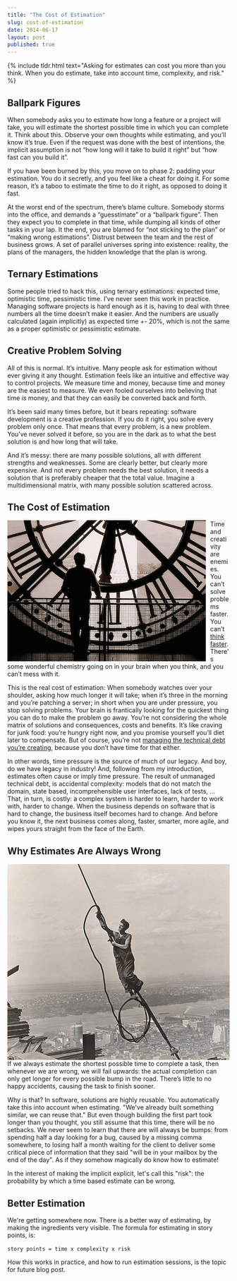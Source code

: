 ```yaml
---
title: "The Cost of Estimation"
slug: cost-of-estimation
date: 2014-06-17
layout: post
published: true
---
```


{% include tldr.html text="Asking for estimates can cost you more than you think. When you do estimate, take into account time, complexity, and risk." %}


## Ballpark Figures

When somebody asks you to estimate how long a feature or a project will take, you will estimate the shortest possible time in which you can complete it. Think about this. Observe your own thoughts while estimating, and you’ll know it’s true. Even if the request was done with the best of intentions, the implicit assumption is not “how long will it take to build it right” but “how fast can you build it”.

If you have been burned by this, you move on to phase 2: padding your estimation. You do it secretly, and you feel like a cheat for doing it. For some reason, it’s a taboo to estimate the time to do it right, as opposed to doing it fast.

At the worst end of the spectrum, there’s blame culture. Somebody storms into the office, and demands a “guesstimate” or a “ballpark figure”. Then they expect you to complete in that time, while dumping all kinds of other tasks in your lap. It the end, you are blamed for “not sticking to the plan” or “making wrong estimations”. Distrust between the team and the rest of business grows. A set of parallel universes spring into existence: reality, the plans of the managers, the hidden knowledge that the plan is wrong. 

## Ternary Estimations

Some people tried to hack this, using ternary estimations: expected time, optimistic time, pessimistic time. I’ve never seen this work in practice. Managing software projects is hard enough as it is, having to deal with three numbers all the time doesn’t make it easier. And the numbers are usually calculated (again implicitly) as expected time +- 20%, which is not the same as a proper optimistic or pessimistic estimate.

## Creative Problem Solving

All of this is normal. It’s intuitive. Many people ask for estimation without ever giving it any thought. Estimation feels like an intuitive and effective way to control projects. We measure time and money, because time and money are the easiest to measure. We even fooled ourselves into believing that time _is_ money, and that they can easily be converted back and forth.

It’s been said many times before, but it bears repeating: software development is a creative profession. If you do it right, you solve every problem only once. That means that every problem, is a new problem. You’ve never solved it before, so you are in the dark as to what the best solution is and how long that will take. 

And it’s messy: there are many possible solutions, all with different strengths and weaknesses. Some are clearly better, but clearly more expensive. And not every problem needs the best solution, it needs a solution that is preferably cheaper that the total value. Imagine a multidimensional matrix, with many possible solution scattered across. 

## The Cost of Estimation

<img style="float:left;margin-right: 10px" src="/img/posts/2014-06-17-cost-of-estimation/78704029_3e0e8cf027_z.jpg" alt="Risk">

Time and creativity are enemies. You can’t solve problems faster. You can’t [think faster](http://amzn.to/1iDPNQY). There’s some wonderful chemistry going on in your brain when you think, and you can’t mess with it.

This is the real cost of estimation: When somebody watches over your shoulder, asking how much longer it will take; when it’s three in the morning and you’re patching a server; in short when you are under pressure, you stop solving problems. Your brain is frantically looking for the quickest thing you can do to make the problem go away. You’re not considering the whole matrix of solutions and consequences, costs and benefits. It’s like craving for junk food: you’re hungry right now, and you promise yourself you’ll diet later to compensate. But of course, you’re not [managing the technical debt you’re creating](http://verraes.net/2013/07/managed-technical-debt/), because you don’t have time for that either.

In other words, time pressure is the source of much of our legacy. And boy, do we have legacy in industry! And, following from my introduction, estimates often cause or imply time pressure. The result of unmanaged technical debt, is accidental complexity: models that do not match the domain, state based, incomprehensible user interfaces, lack of tests, … That, in turn, is costly: a complex system is harder to learn, harder to work with, harder to change. When the business depends on software that is hard to change, the business itself becomes hard to change. And before you know it, the next business comes along, faster, smarter, more agile, and wipes yours straight from the face of the Earth.

## Why Estimates Are Always Wrong

<img style="float:right;margin-left: 10px" src="/img/posts/2014-06-17-cost-of-estimation/1200521270Hine_Icarus_575.jpg" alt="Risk">

If we always estimate the shortest possible time to complete a task, then whenever we are wrong, we will fail upwards: the actual completion can only get longer for every possible bump in the road. There’s little to no happy accidents, causing the task to finish sooner. 

Why is that? In software, solutions are highly reusable. You automatically take this into account when estimating. "We've already built something similar, we can reuse that." But even though building the first part took longer than you thought, you still assume that this time, there will be no setbacks. We never seem to learn that there are will always be bumps: from spending half a day looking for a bug, caused by a missing comma somewhere, to losing half a month waiting for the client to deliver some critical piece of information that they said "will be in your mailbox by the end of the day". As if they somehow magically do know how to estimate!

In the interest of making the implicit explicit, let's call this "risk": the probability by which a time based estimate can be wrong. 


## Better Estimation

We're getting somewhere now. There is a better way of estimating, by making the ingredients very visible. The formula for estimating in story points, is:

```
story points = time x complexity x risk
```

How this works in practice, and how to run estimation sessions, is the topic for future blog post.